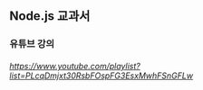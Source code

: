 ## Node.js 교과서

### 유튜브 강의

###### https://www.youtube.com/playlist?list=PLcqDmjxt30RsbFOspFG3EsxMwhFSnGFLw
